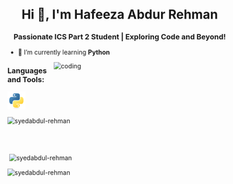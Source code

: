 <h1 align="center">Hi 👋, I'm Hafeeza Abdur Rehman</h1>
<h3 align="center">Passionate ICS Part 2 Student | Exploring Code and Beyond!</h3>

- 🌱 I’m currently learning **Python**
<img align="right" alt="coding" width="400" src="https://user-images.githubusercontent.com/74038190/221352975-94759904-aa4c-4032-a8ab-b546efb9c478.gif">


<h3 align="left">Languages and Tools:</h3>
<p align="left"> <a href="https://www.python.org" target="_blank" rel="noreferrer"> <img src="https://raw.githubusercontent.com/devicons/devicon/master/icons/python/python-original.svg" alt="python" width="40" height="40"/> </a> </p>
<p><img align="left" src="https://github-readme-stats.vercel.app/api/top-langs?username=syedabdul-rehman&show_icons=true&locale=en&layout=compact&theme=dark" alt="syedabdul-rehman" /><br><br><br><br></p>

<p>&nbsp;<img align="center" src="https://github-readme-stats.vercel.app/api?username=syedabdul-rehman&show_icons=true&locale=en&theme=dark" alt="syedabdul-rehman" /></p>

<img align="center" src="https://github-readme-streak-stats.herokuapp.com/?user=syedabdul-rehman&theme=dark" alt="syedabdul-rehman" />
